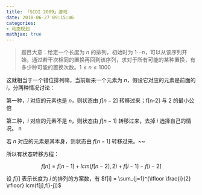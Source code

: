 ```yaml
---
title: 「SCOI 2009」游戏
date: 2018-06-27 09:15:46
categories:
- 动态规划
mathjax: true
---
```


> 题目大意：给定一个长度为 $n$ 的排列，初始时为 $1 \cdots n$，可以从该序列开始，通过若干次相同的置换再回到该序列，求对于所有可能的某种置换，有多少种可能的置换次数。$1 \leq n \leq 1000$

这就相当于一个错位排列嘛，当前新来一个元素为 $n$，假设它对应的元素是前面的 $i$，分两种情况讨论：

第一种，$i$ 对应的元素也是 $n$，则状态由 $f[n-2]$ 转移过来；f[n-2] 与 2 的最小公倍

第二种，$i$ 对应的元素不是 $n$，则状态由 $f[n-1]$ 转移过来，去掉 $i$ 选择自己的情况。 n

若 $n$ 对应的元素是其本身，则状态由 $f[n-1]$ 转移过来。~~

所以有状态转移方程：

$$f[n] = f[n-1] + lcm(f[n-2],2) + f[i-1] - f[i-2]$$

设 $f[i]$ 表示长度为 $i$ 的排列的方案数，有 $f[i] = \sum_{j=1}^{\lfloor \frac{i}{2} \rfloor} lcm(f[j],f[i-j])$
